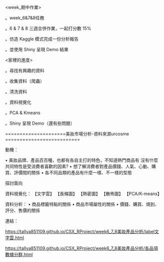 <week_期中作業>

。week_6&7&8任務

。6 & 7 & 8 三週合併作業，一起打分數 15%

。仿造 Kaggle 模式完成一份分析報告

。並使用 Shiny 呈現 Demo 結果


<家裡的進度>

。尋找有興趣的資料

。收集資料（爬蟲）

。清洗資料

。資料視覺化

。PCA & Kmeans

。Shiny 呈現 Demo（還有些問題）


=====================美妝市場分析-資料來源urcosme ==========================

動機：

• 美妝品牌、產品百百種，也都有各自主打的特色，不知道熱門商品有 沒有什麼共同特性是受消費者喜歡的因素?
• 想了解消費者對產品價錢、人氣、心動、購買、評價間的關係 
• 各不同品類的產品有什麼一樣、不一樣的型態

探討面向

資料視覺化：
【文字雲】 【長條圖】 【熱密圖】 【散佈圖】 【PCA/K-means】

資料分析：
• 商品標籤特點的關係
• 商品市場屬性的關係
• 價錢、購買、燒到、評分、售價的關係


連結：

https://tallya851109.github.io/CSX_RProject/week6_7_8美妝產品分析/label文字雲.html

https://tallya851109.github.io/CSX_RProject/week6_7_8美妝產品分析/各品項數據分群.html